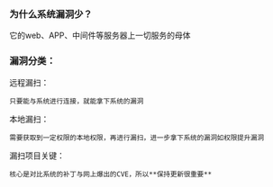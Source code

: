 ### 为什么系统漏洞少？

它的web、APP、中间件等服务器上一切服务的母体

### 漏洞分类：

远程漏扫：

	只要能与系统进行连接，就能拿下系统的漏洞

本地漏扫：

	需要获取到一定权限的本地权限，再进行漏扫，进一步拿下系统的漏洞如权限提升漏洞

漏扫项目关键：

	核心是对比系统的补丁与网上爆出的CVE，所以**保持更新很重要**